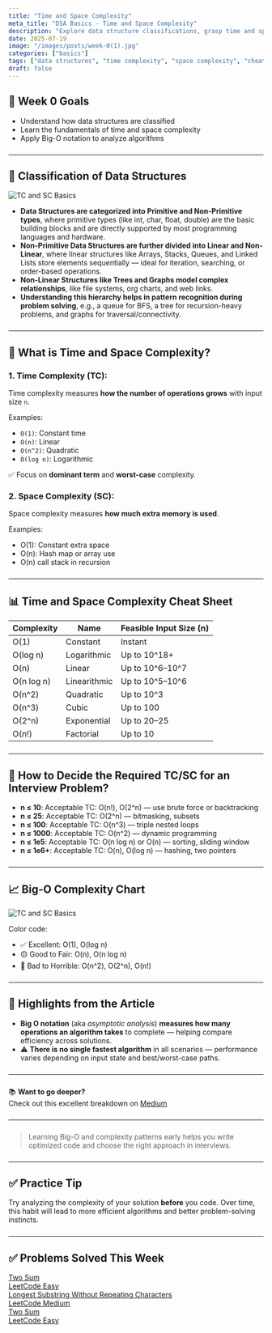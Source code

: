 ```yaml
---
title: "Time and Space Complexity"
meta_title: "DSA Basics - Time and Space Complexity"
description: "Explore data structure classifications, grasp time and space complexity basics, and use Big-O cheat sheets to gauge runtime expectations in coding problems."
date: 2025-07-19
image: "/images/posts/week-0(1).jpg"
categories: ["basics"]
tags: ["data structures", "time complexity", "space complexity", "cheat sheet"]
draft: false
---
```

<div class="prose max-w-none prose-tight">
  <style>
    hr {
      margin-top: 1.5rem;
      margin-bottom: 1.5rem;
    }
  </style>

<div class="prose prose-tight max-w-none">

## 📌 Week 0 Goals
- Understand how data structures are classified
- Learn the fundamentals of time and space complexity
- Apply Big-O notation to analyze algorithms

---

## 🧠 Classification of Data Structures

<div class="flex justify-center my-4">
  <img src="/images/posts/time-space-complexity.jpg" alt="TC and SC Basics" class="w-full max-w-xl rounded-md shadow" />
</div>

- **Data Structures are categorized into Primitive and Non-Primitive types**, where primitive types (like int, char, float, double) are the basic building blocks and are directly supported by most programming languages and hardware.
- **Non-Primitive Data Structures are further divided into Linear and Non-Linear**, where linear structures like Arrays, Stacks, Queues, and Linked Lists store elements sequentially — ideal for iteration, searching, or order-based operations.
- **Non-Linear Structures like Trees and Graphs model complex relationships**, like file systems, org charts, and web links.
- **Understanding this hierarchy helps in pattern recognition during problem solving**, e.g., a queue for BFS, a tree for recursion-heavy problems, and graphs for traversal/connectivity.

---

## 🧠 What is Time and Space Complexity?

### 1. Time Complexity (TC):
Time complexity measures **how the number of operations grows** with input size `n`.

Examples:
- `O(1)`: Constant time
- `O(n)`: Linear
- `O(n^2)`: Quadratic
- `O(log n)`: Logarithmic

✅ Focus on **dominant term** and **worst-case** complexity.

### 2. Space Complexity (SC):
Space complexity measures **how much extra memory is used**.

Examples:
- O(1): Constant extra space
- O(n): Hash map or array use
- O(n) call stack in recursion

---

## 📊 Time and Space Complexity Cheat Sheet

| Complexity | Name         | Feasible Input Size (n)   |
|------------|--------------|----------------------------|
| O(1)       | Constant     | Instant                    |
| O(log n)   | Logarithmic  | Up to 10^18+               |
| O(n)       | Linear       | Up to 10^6–10^7            |
| O(n log n) | Linearithmic | Up to 10^5–10^6            |
| O(n^2)     | Quadratic    | Up to 10^3                 |
| O(n^3)     | Cubic        | Up to 100                  |
| O(2^n)     | Exponential  | Up to 20–25                |
| O(n!)      | Factorial    | Up to 10                   |

---

## 🎯 How to Decide the Required TC/SC for an Interview Problem?

- **n ≤ 10**: Acceptable TC: O(n!), O(2^n) — use brute force or backtracking
- **n ≤ 25**: Acceptable TC: O(2^n) — bitmasking, subsets
- **n ≤ 100**: Acceptable TC: O(n^3) — triple nested loops
- **n ≤ 1000**: Acceptable TC: O(n^2) — dynamic programming
- **n ≤ 1e5**: Acceptable TC: O(n log n) or O(n) — sorting, sliding window
- **n ≤ 1e6+**: Acceptable TC: O(n), O(log n) — hashing, two pointers

---

## 📈 Big-O Complexity Chart


<div class="flex justify-center my-4">
  <img src="/images/posts/big-o-complexity-chart.png" alt="TC and SC Basics" class="w-full max-w-xl rounded-md shadow" />
</div>

Color code:
- ✅ Excellent: O(1), O(log n)
- 🟡 Good to Fair: O(n), O(n log n)
- 🔴 Bad to Horrible: O(n^2), O(2^n), O(n!)

---

## 🌟 Highlights from the Article

- **Big O notation** (aka *asymptotic analysis*) **measures how many operations an algorithm takes** to complete — helping compare efficiency across solutions.
- ⚠️ **There is no single fastest algorithm** in all scenarios — performance varies depending on input state and best/worst-case paths.

---

📚 **Want to go deeper?**  
Check out this excellent breakdown on [Medium](https://medium.com/free-code-camp/all-you-need-to-know-about-big-o-notation-to-crack-your-next-coding-interview-9d575e7eec4)

---

> Learning Big-O and complexity patterns early helps you write optimized code and choose the right approach in interviews.

---

## ✅ Practice Tip

Try analyzing the complexity of your solution **before** you code. Over time, this habit will lead to more efficient algorithms and better problem-solving instincts.

</div>

---

## ✅ Problems Solved This Week

<div class="grid grid-cols-1 sm:grid-cols-2 md:grid-cols-3 gap-3 place-items-center">
  <a href="/problems/two-sum" class="w-60 h-24 block p-4 border border-gray-300 rounded-xl shadow-sm hover:shadow transition text-sm">
    <div class="font-medium text-blue-600">Two Sum</div>
    <div class="text-xs text-gray-500">LeetCode Easy</div>
  </a>

  <a href="/problems/longest-substring" class="w-60 h-24 block p-4 border border-gray-300 rounded-xl shadow-sm hover:shadow transition text-sm">
    <div class="font-medium text-blue-600">Longest Substring Without Repeating Characters</div>
    <div class="text-xs text-gray-500">LeetCode Medium</div>
  </a>

 <a href="/problems/two-sum" class="w-60 h-24 block p-4 border border-gray-300 rounded-xl shadow-sm hover:shadow transition text-sm">
    <div class="font-medium text-blue-600">Two Sum</div>
    <div class="text-xs text-gray-500">LeetCode Easy</div>
  </a>